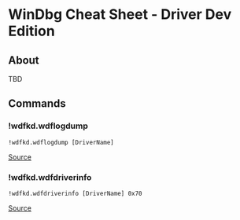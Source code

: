 # WinDbg Cheat Sheet - Driver Dev Edition

## About

TBD

## Commands

### !wdfkd.wdflogdump

```text
!wdfkd.wdflogdump [DriverName]
```

[Source](https://docs.microsoft.com/en-us/windows-hardware/drivers/debugger/-wdfkd-wdflogdump)

### !wdfkd.wdfdriverinfo

```text
!wdfkd.wdfdriverinfo [DriverName] 0x70
```

[Source](https://docs.microsoft.com/en-us/windows-hardware/drivers/debugger/-wdfkd-wdfdriverinfo)